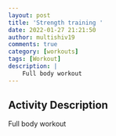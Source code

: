 ```yaml
---
layout: post
title: 'Strength training '
date: 2022-01-27 21:21:50
author: multishiv19
comments: true
category: [workouts]
tags: [Workout]
description: |
    Full body workout
---
```



## Activity Description
Full body workout


<div width='100%' class='strava-embed-placeholder' data-embed-type='activity' data-embed-id='6588340821'></div>
<script src='https://strava-embeds.com/embed.js'></script>
